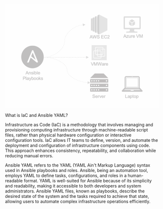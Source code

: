 ![Alt text](image-1.png)


What is IaC and Ansible YAML?

Infrastructure as Code (IaC) is a methodology that involves managing and provisioning computing infrastructure through machine-readable script files, rather than physical hardware configuration or interactive configuration tools. IaC allows IT teams to define, version, and automate the deployment and configuration of infrastructure components using code. This approach enhances consistency, repeatability, and collaboration while reducing manual errors.

Ansible YAML refers to the YAML (YAML Ain't Markup Language) syntax used in Ansible playbooks and roles. Ansible, being an automation tool, employs YAML to define tasks, configurations, and roles in a human-readable format. YAML is well-suited for Ansible because of its simplicity and readability, making it accessible to both developers and system administrators. Ansible YAML files, known as playbooks, describe the desired state of the system and the tasks required to achieve that state, allowing users to automate complex infrastructure operations efficiently.

